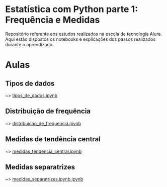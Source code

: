 # Estatística com Python parte 1: Frequência e Medidas

Repositório referente aos estudos realizados na escola de tecnologia Alura. Aqui estão dispostos os notebooks e explicações dos passos realizados durante o aprendizado.

# Aulas
## Tipos de dados
~> [tipos_de_dados.ipynb](https://github.com/brunodleite/alura_estatistica_freq_medidas_pt1/blob/main/tipos_de_dados.ipynb)
## Distribuição de frequência
~> [distribuicao_de_frequencia.ipynb](https://github.com/brunodleite/alura_estatistica_freq_medidas_pt1/blob/main/distribuicao_de_frequencia.ipynb)
## Medidas de tendência central
~> [medidas_tendencia_central.ipynb](https://github.com/brunodleite/alura_estatistica_freq_medidas_pt1/blob/main/medidas_tendencia_central.ipynb)
## Medidas separatrizes
~> [medidas_separatrizes.ipynb.ipynb](https://github.com/brunodleite/alura_estatistica_freq_medidas_pt1/blob/main/medidas_separatrizes.ipynb)
